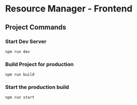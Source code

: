 # Resource Manager - Frontend

## Project Commands

### Start Dev Server
``npm run dev``

### Build Project for production
``npm run build``

### Start the production build
``npm run start``